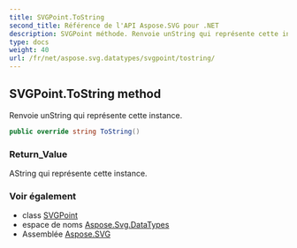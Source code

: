 ```yaml
---
title: SVGPoint.ToString
second_title: Référence de l'API Aspose.SVG pour .NET
description: SVGPoint méthode. Renvoie unString qui représente cette instance.
type: docs
weight: 40
url: /fr/net/aspose.svg.datatypes/svgpoint/tostring/
---
```

## SVGPoint.ToString method

Renvoie unString qui représente cette instance.

```csharp
public override string ToString()
```

### Return_Value

AString qui représente cette instance.

### Voir également

* class [SVGPoint](../)
* espace de noms [Aspose.Svg.DataTypes](../../svgpoint/)
* Assemblée [Aspose.SVG](../../../)


